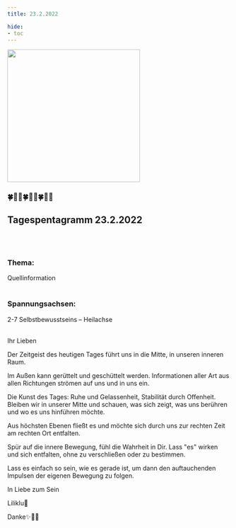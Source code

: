 ```yaml
---
title: 23.2.2022

hide:
- toc
---
```



<style>
img {
  width: 300px;
  max-width: 99%
}
</style>

![](/img/2022-02-23.png)

### 🍀🦋💚🍀🦋💚🍀🦋💚

## **Tagespentagramm 23.2.2022**
<br><br>
### **Thema:**
Quellinformation
<br><br>

### **Spannungsachsen:**
2-7 Selbstbewusstseins –
       Heilachse
<br><br>



Ihr Lieben

Der Zeitgeist des heutigen Tages führt uns in die Mitte, in unseren inneren Raum.

Im Außen kann gerüttelt und geschüttelt werden. Informationen aller Art aus allen Richtungen strömen auf uns und in uns ein.

Die Kunst des Tages: Ruhe und Gelassenheit, Stabilität durch Offenheit. Bleiben wir in unserer Mitte und schauen, was sich zeigt, was uns berühren und wo es uns hinführen möchte.

Aus höchsten Ebenen fließt es und möchte sich durch uns zur rechten Zeit am rechten Ort entfalten.

Spür auf die innere Bewegung, fühl die Wahrheit in Dir. Lass "es" wirken und sich entfalten, ohne zu verschließen oder zu bestimmen.

Lass es einfach so sein, wie es gerade ist, um dann den auftauchenden Impulsen der eigenen Bewegung zu folgen.

In Liebe zum Sein

Liliklu🦋

Danke✨🧚💞
